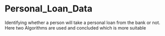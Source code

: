 # Personal_Loan_Data
Identifying whether a person will take a personal loan from the bank or not. Here two Algorithms are used and concluded which is more suitable
